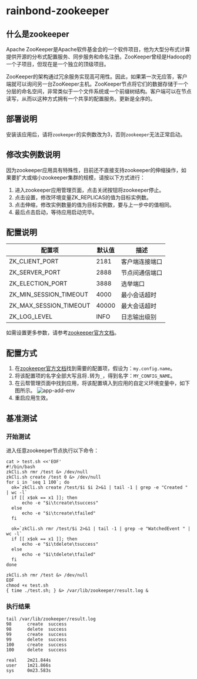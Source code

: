 # rainbond-zookeeper

## 什么是zookeeper
Apache ZooKeeper是Apache软件基金会的一个软件项目，他为大型分布式计算提供开源的分布式配置服务、同步服务和命名注册。ZooKeeper曾经是Hadoop的一个子项目，但现在是一个独立的顶级项目。

ZooKeeper的架构通过冗余服务实现高可用性。因此，如果第一次无应答，客户端就可以询问另一台ZooKeeper主机。ZooKeeper节点将它们的数据存储于一个分层的命名空间，非常类似于一个文件系统或一个前缀树结构。客户端可以在节点读写，从而以这种方式拥有一个共享的配置服务。更新是全序的。

## 部署说明
安装该应用后，请将`zookeeper`的实例数改为3，否则`zookeeper`无法正常启动。

## 修改实例数说明
因为zookeeper应用具有特殊性，目前还不直接支持zookeeper的伸缩操作，如果要扩大或缩小zookeeper集群的规模，请按以下方式进行：
1. 进入zookeeper应用管理页面，点击关闭按钮将zookeeper停止。
1. 点击设置，修改环境变量ZK_REPLICAS的值为目标实例数。
1. 点击伸缩，修改实例数量的值为目标实例数，要与上一步中的值相同。
1. 最后点击启动，等待应用启动完毕。

## 配置说明

配置项 | 默认值 | 描述
---|---|---
ZK_CLIENT_PORT | 2181 | 客户端连接端口
ZK_SERVER_PORT | 2888 | 节点间通信端口
ZK_ELECTION_PORT | 3888 | 选举端口
ZK_MIN_SESSION_TIMEOUT | 4000 | 最小会话超时
ZK_MAX_SESSION_TIMEOUT | 40000 | 最大会话超时
ZK_LOG_LEVEL | INFO | 日志输出级别

如需设置更多参数，请参考[zookeeper官方文档](https://zookeeper.apache.org/doc/r3.4.12/zookeeperAdmin.html#sc_configuration)。

## 配置方式
1. 在[zookeeper官方文档](https://zookeeper.apache.org/doc/r3.4.12/zookeeperAdmin.html#sc_configuration)找到需要的配置项，假设为：`my.config.name`。
1. 将该配置项的名字全部大写且将`.`转为`_`，得到名字：`MY_CONFIG_NAME`。
1. 在云帮管理页面中找到应用，将该配置填入到应用的自定义环境变量中，如下图所示。
    ![app-add-env](http://grstatic.oss-cn-shanghai.aliyuncs.com/images/docs/common/app-add-env.jpg)
1. 重启应用生效。

## 基准测试

### 开始测试
进入任意zookeeper节点执行以下命令：
```
cat > test.sh <<'EOF'
#!/bin/bash
zkCli.sh rmr /test &> /dev/null
zkCli.sh create /test 0 &> /dev/null
for i in `seq 1 100`; do
  ok=`zkCli.sh create /test/$i $i 2>&1 | tail -1 | grep -e "Created " | wc -l`
  if [[ x$ok == x1 ]]; then
      echo -e "$i\tcreate\tsuccess"
  else
      echo -e "$i\tcreate\tfailed"
  fi
  
  ok=`zkCli.sh rmr /test/$i 2>&1 | tail -1 | grep -e "WatchedEvent " | wc -l`
  if [[ x$ok == x1 ]]; then
      echo -e "$i\tdelete\tsuccess"
  else
      echo -e "$i\tdelete\tfailed"
  fi
done

zkCli.sh rmr /test &> /dev/null
EOF
chmod +x test.sh
{ time ./test.sh; } &> /var/lib/zookeeper/result.log &
```

### 执行结果
```
tail /var/lib/zookeeper/result.log
98      create  success
98      delete  success
99      create  success
99      delete  success
100     create  success
100     delete  success

real    2m21.844s
user    1m21.866s
sys     0m23.583s
```

